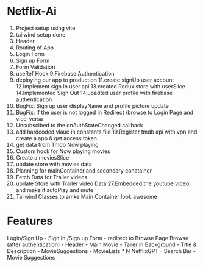 

 # Netflix-Ai

1. Project setup using vite 
2. tailwind setup done
3. Header
4. Routing of App
5. Login Form
6. Sign up Form
7. Form Validation
8. useRef Hook
9.Firebase Authentication
10. deploying our app to production 
11.create signUp user account  
12.Implement sign In  user api
13.created Redux store with userSlice 
14.Implemented Sign Out 
14.upadted user profile with firebase authentication
15.  BugFix: Sign up user displayName and profile picture update
16. BugFix: if the user is not logged in Redirect /browse to Login Page and vice-versa
17. Unsubscibed to the onAuthStateChanged callback
18. add hardcoded vlaue in constants file
19.Register tmdb api with vpn and create a app & get access token 
20. get data from Tmdb Now playing 
21. Custom hook for Now playing movies 
22. Create a moviesSlice 
23. update store with movies data 
24. Planning for mainContainer and secondary conatainer 
25. Fetch Data for Trailer videos 
26. update Store with Trailer video Data 
27.Embedded the youtube video and make it autoPlay and  mute 
28. Tailwind Classes to amke Main Container look awesome 



# Features

Login/Sign Up
     - Sign In /Sign up Form
     - redirect to Browse Page
Browse (after authentication)
     - Header
     - Main Movie
             - Tailer in Background
             - Title & Description
             - MovieSuggestions
             - MovieLists * N
NetflixGPT
    - Search Bar
    - Movie Suggestions
